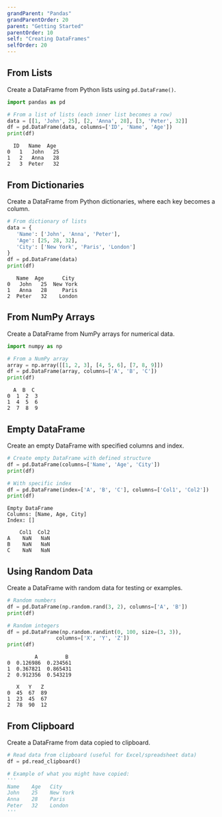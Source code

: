 ```yaml
---
grandParent: "Pandas"
grandParentOrder: 20
parent: "Getting Started"
parentOrder: 10
self: "Creating DataFrames"
selfOrder: 20
---
```


## From Lists
Create a DataFrame from Python lists using `pd.DataFrame()`.

```python
import pandas as pd

# From a list of lists (each inner list becomes a row)
data = [[1, 'John', 25], [2, 'Anna', 28], [3, 'Peter', 32]]
df = pd.DataFrame(data, columns=['ID', 'Name', 'Age'])
print(df)
```
```output
  ID   Name  Age
0   1   John   25
1   2   Anna   28
2   3  Peter   32
```

## From Dictionaries
Create a DataFrame from Python dictionaries, where each key becomes a column.

```python
# From dictionary of lists
data = {
   'Name': ['John', 'Anna', 'Peter'],
   'Age': [25, 28, 32],
   'City': ['New York', 'Paris', 'London']
}
df = pd.DataFrame(data)
print(df)
```
```output
   Name  Age      City
0   John   25  New York
1   Anna   28     Paris
2  Peter   32    London
```

## From NumPy Arrays
Create a DataFrame from NumPy arrays for numerical data.

```python
import numpy as np

# From a NumPy array
array = np.array([[1, 2, 3], [4, 5, 6], [7, 8, 9]])
df = pd.DataFrame(array, columns=['A', 'B', 'C'])
print(df)
```
```output
  A  B  C
0  1  2  3
1  4  5  6
2  7  8  9
```

## Empty DataFrame
Create an empty DataFrame with specified columns and index.

```python
# Create empty DataFrame with defined structure
df = pd.DataFrame(columns=['Name', 'Age', 'City'])
print(df)

# With specific index
df = pd.DataFrame(index=['A', 'B', 'C'], columns=['Col1', 'Col2'])
print(df)
```
```output
Empty DataFrame
Columns: [Name, Age, City]
Index: []

    Col1  Col2
A    NaN   NaN
B    NaN   NaN
C    NaN   NaN
```

## Using Random Data
Create a DataFrame with random data for testing or examples.

```python
# Random numbers
df = pd.DataFrame(np.random.rand(3, 2), columns=['A', 'B'])
print(df)

# Random integers
df = pd.DataFrame(np.random.randint(0, 100, size=(3, 3)), 
                columns=['X', 'Y', 'Z'])
print(df)
```
```output
         A         B
0  0.126986  0.234561
1  0.367821  0.865431
2  0.912356  0.543219

   X   Y   Z
0  45  67  89
1  23  45  67
2  78  90  12
```

## From Clipboard
Create a DataFrame from data copied to clipboard.

```python
# Read data from clipboard (useful for Excel/spreadsheet data)
df = pd.read_clipboard()

# Example of what you might have copied:
'''
Name    Age   City
John    25    New York
Anna    28    Paris
Peter   32    London
'''
```
```output
```